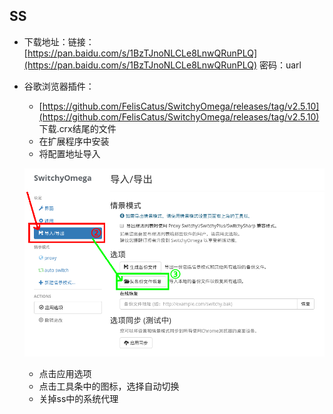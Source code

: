 

## SS

* 下载地址：链接：[https://pan.baidu.com/s/1BzTJnoNLCLe8LnwQRunPLQ](https://pan.baidu.com/s/1BzTJnoNLCLe8LnwQRunPLQ) 密码：uarl

* 谷歌浏览器插件：

  * [https://github.com/FelisCatus/SwitchyOmega/releases/tag/v2.5.10](https://github.com/FelisCatus/SwitchyOmega/releases/tag/v2.5.10) 下载.crx结尾的文件
  * 在扩展程序中安装
  * 将配置地址导入

  ![](/assets/bq.png)

  * 点击应用选项
  * 点击工具条中的图标，选择自动切换
  * 关掉ss中的系统代理





